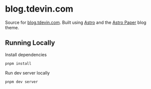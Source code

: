 # blog.tdevin.com

Source for [blog.tdevin.com](https://blog.tdevin.com). Built using [Astro](https://astro.build) and the
[Astro Paper](https://github.com/satnaing/astro-paper) blog theme.

## Running Locally

Install dependencies

```sh
pnpm install
```

Run dev server locally

```sh
pnpm dev server
```
